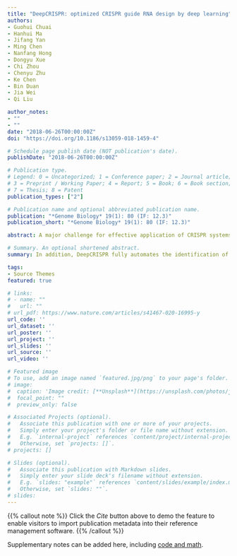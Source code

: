 ```yaml
---
title: "DeepCRISPR: optimized CRISPR guide RNA design by deep learning"
authors:
- Guohui Chuai
- Hanhui Ma
- Jifang Yan
- Ming Chen
- Nanfang Hong
- Dongyu Xue
- Chi Zhou
- Chenyu Zhu
- Ke Chen
- Bin Duan
- Jia Wei
- Qi Liu

author_notes:
- ""
- ""
date: "2018-06-26T00:00:00Z"
doi: "https://doi.org/10.1186/s13059-018-1459-4"

# Schedule page publish date (NOT publication's date).
publishDate: "2018-06-26T00:00:00Z"

# Publication type.
# Legend: 0 = Uncategorized; 1 = Conference paper; 2 = Journal article;
# 3 = Preprint / Working Paper; 4 = Report; 5 = Book; 6 = Book section;
# 7 = Thesis; 8 = Patent
publication_types: ["2"]

# Publication name and optional abbreviated publication name.
publication: "*Genome Biology* 19(1): 80 (IF: 12.3)"
publication_short: "*Genome Biology* 19(1): 80 (IF: 12.3)"

abstract: A major challenge for effective application of CRISPR systems is to accurately predict the single guide RNA (sgRNA) on-target knockout efficacy and off-target profile, which would facilitate the optimized design of sgRNAs with high sensitivity and specificity. Here we present DeepCRISPR, a comprehensive computational platform to unify sgRNA on-target and off-target site prediction into one framework with deep learning, surpassing available state-of-the-art in silico tools

# Summary. An optional shortened abstract.
summary: In addition, DeepCRISPR fully automates the identification of sequence and epigenetic features that may affect sgRNA knockout efficacy in a data-driven manner. DeepCRISPR is available at http://www.deepcrispr.net/.

tags:
- Source Themes
featured: true

# links:
# - name: ""
#   url: ""
# url_pdf: https://www.nature.com/articles/s41467-020-16995-y
url_code: ''
url_dataset: ''
url_poster: ''
url_project: ''
url_slides: ''
url_source: ''
url_video: ''

# Featured image
# To use, add an image named `featured.jpg/png` to your page's folder. 
# image:
#  caption: 'Image credit: [**Unsplash**](https://unsplash.com/photos/jdD8gXaTZsc)'
#  focal_point: ""
#  preview_only: false

# Associated Projects (optional).
#   Associate this publication with one or more of your projects.
#   Simply enter your project's folder or file name without extension.
#   E.g. `internal-project` references `content/project/internal-project/index.md`.
#   Otherwise, set `projects: []`.
# projects: []

# Slides (optional).
#   Associate this publication with Markdown slides.
#   Simply enter your slide deck's filename without extension.
#   E.g. `slides: "example"` references `content/slides/example/index.md`.
#   Otherwise, set `slides: ""`.
# slides:
---
```


{{% callout note %}}
Click the *Cite* button above to demo the feature to enable visitors to import publication metadata into their reference management software.
{{% /callout %}}

Supplementary notes can be added here, including [code and math](https://sourcethemes.com/academic/docs/writing-markdown-latex/).
